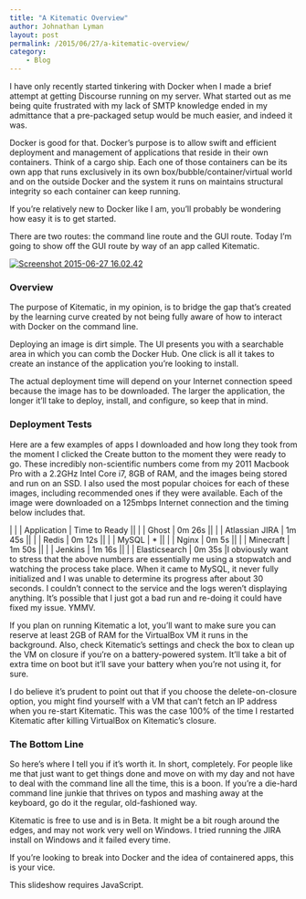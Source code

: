 ```yaml
---
title: "A Kitematic Overview"
author: Johnathan Lyman
layout: post
permalink: /2015/06/27/a-kitematic-overview/
category:
    - Blog
---
```


I have only recently started tinkering with Docker when I made a brief attempt at getting Discourse running on my server. What started out as me being quite frustrated with my lack of SMTP knowledge ended in my admittance that a pre-packaged setup would be much easier, and indeed it was.

Docker is good for that. Docker’s purpose is to allow swift and efficient deployment and management of applications that reside in their own containers. Think of a cargo ship. Each one of those containers can be its own app that runs exclusively in its own box/bubble/container/virtual world and on the outside Docker and the system it runs on maintains structural integrity so each container can keep running.

If you’re relatively new to Docker like I am, you’ll probably be wondering how easy it is to get started.

There are two routes: the command line route and the GUI route. Today I’m going to show off the GUI route by way of an app called Kitematic.

[![Screenshot 2015-06-27 16.02.42](https://i2.wp.com/johnathanlyman.com/wp-content/uploads/2015/06/Screenshot-2015-06-27-16.02.42.png?resize=882%2C570)](https://johnathanlyman.com/wp-content/uploads/2015/06/Screenshot-2015-06-27-16.02.42.png)

### Overview
The purpose of Kitematic, in my opinion, is to bridge the gap that’s created by the learning curve created by not being fully aware of how to interact with Docker on the command line.

Deploying an image is dirt simple. The UI presents you with a searchable area in which you can comb the Docker Hub. One click is all it takes to create an instance of the application you’re looking to install.

The actual deployment time will depend on your Internet connection speed because the image has to be downloaded. The larger the application, the longer it’ll take to deploy, install, and configure, so keep that in mind.

### Deployment Tests
Here are a few examples of apps I downloaded and how long they took from the moment I clicked the Create button to the moment they were ready to go. These incredibly non-scientific numbers come from my 2011 Macbook Pro with a 2.2GHz Intel Core i7, 8GB of RAM, and the images being stored and run on an SSD. I also used the most popular choices for each of these images, including recommended ones if they were available. Each of the image were downloaded on a 125mbps Internet connection and the timing below includes that.

|
| |
 Application | Time to Ready ||
| |
 Ghost | 0m 26s ||
| |
 Atlassian JIRA | 1m 45s ||
| |
 Redis | 0m 12s ||
| |
 MySQL | \* ||
| |
 Nginx | 0m 5s ||
| |
 Minecraft | 1m 50s ||
| |
 Jenkins | 1m 16s ||
| |
 Elasticsearch | 0m 35s |I obviously want to stress that the above numbers are essentially me using a stopwatch and watching the process take place. When it came to MySQL, it never fully initialized and I was unable to determine its progress after about 30 seconds. I couldn’t connect to the service and the logs weren’t displaying anything. It’s possible that I just got a bad run and re-doing it could have fixed my issue. YMMV.

If you plan on running Kitematic a lot, you’ll want to make sure you can reserve at least 2GB of RAM for the VirtualBox VM it runs in the background. Also, check Kitematic’s settings and check the box to clean up the VM on closure if you’re on a battery-powered system. It’ll take a bit of extra time on boot but it’ll save your battery when you’re not using it, for sure.

I do believe it’s prudent to point out that if you choose the delete-on-closure option, you might find yourself with a VM that can’t fetch an IP address when you re-start Kitematic. This was the case 100% of the time I restarted Kitematic after killing VirtualBox on Kitematic’s closure.

### The Bottom Line
So here’s where I tell you if it’s worth it. In short, completely. For people like me that just want to get things done and move on with my day and not have to deal with the command line all the time, this is a boon. If you’re a die-hard command line junkie that thrives on typos and mashing away at the keyboard, go do it the regular, old-fashioned way.

Kitematic is free to use and is in Beta. It might be a bit rough around the edges, and may not work very well on Windows. I tried running the JIRA install on Windows and it failed every time.

If you’re looking to break into Docker and the idea of containered apps, this is your vice.

This slideshow requires JavaScript.


